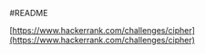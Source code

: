 #README

[https://www.hackerrank.com/challenges/cipher](https://www.hackerrank.com/challenges/cipher)
